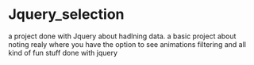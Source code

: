 # Jquery_selection
a project done with Jquery about hadlning data.
a basic project about noting realy where you have the option to see animations filtering and all kind of fun stuff done with jquery
